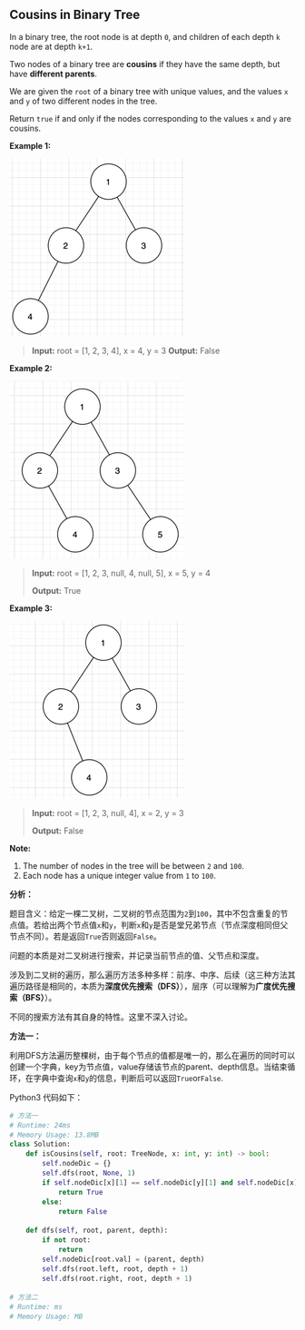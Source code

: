 ## Cousins in Binary Tree

In a binary tree, the root node is at depth `0`, and children of each depth `k` node are at depth `k+1`. 

Two nodes of a binary tree are **cousins** if they have the same depth, but have **different parents**. 

We are given the `root` of a binary tree with unique values, and the values `x` and `y` of two different nodes in the tree.

Return `true` if and only if the nodes corresponding to the values `x` and `y` are cousins.

**Example 1:**

<img src="./images/May-Week1-7-1.png" alt="example1" style="zoom:50%;" />

> **Input:** root = [1, 2, 3, 4], x = 4, y = 3
> **Output:** False

**Example 2:**

<img src="./images/May-Week1-7-2.png" alt="example1" style="zoom:50%;" />

> **Input:** root = [1, 2, 3, null, 4, null, 5], x = 5, y = 4
>
> **Output:** True

**Example 3:**

<img src="./images/May-Week1-7-3.png" alt="example1" style="zoom:50%;" />

> **Input:** root = [1, 2, 3, null, 4], x = 2, y = 3
>
> **Output:** False

**Note:**

1. The number of nodes in the tree will be between `2` and `100`.
2. Each node has a unique integer value from `1` to `100`.

**分析：**

题目含义：给定一棵二叉树，二叉树的节点范围为`2`到`100`，其中不包含重复的节点值。若给出两个节点值`x`和`y`，判断`x`和`y`是否是堂兄弟节点（节点深度相同但父节点不同）。若是返回`True`否则返回`False`。

问题的本质是对二叉树进行搜索，并记录当前节点的值、父节点和深度。

涉及到二叉树的遍历，那么遍历方法多种多样：前序、中序、后续（这三种方法其遍历路径是相同的，本质为**深度优先搜索（DFS）**），层序（可以理解为**广度优先搜索（BFS）**）。

不同的搜索方法有其自身的特性。这里不深入讨论。

**方法一：**

利用DFS方法遍历整棵树，由于每个节点的值都是唯一的，那么在遍历的同时可以创建一个字典，key为节点值，value存储该节点的parent、depth信息。当结束循环，在字典中查询`x`和`y`的信息，判断后可以返回`True`or`False`.


Python3 代码如下：

```python
# 方法一
# Runtime: 24ms
# Memory Usage: 13.8MB
class Solution:
    def isCousins(self, root: TreeNode, x: int, y: int) -> bool:
        self.nodeDic = {}
        self.dfs(root, None, 1)
        if self.nodeDic[x][1] == self.nodeDic[y][1] and self.nodeDic[x][0] != self.nodeDic[y][0]:
            return True
        else:
            return False
        
    def dfs(self, root, parent, depth):
        if not root:
            return 
        self.nodeDic[root.val] = (parent, depth)
        self.dfs(root.left, root, depth + 1)
        self.dfs(root.right, root, depth + 1)

# 方法二
# Runtime: ms
# Memory Usage: MB

```

